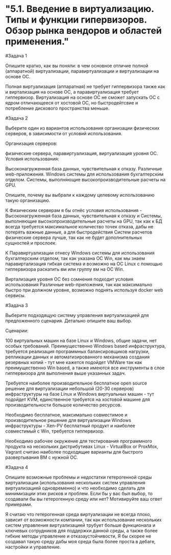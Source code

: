 # "5.1. Введение в виртуализацию. Типы и функции гипервизоров. Обзор рынка вендоров и областей применения."
#Задача 1

Опишите кратко, как вы поняли: в чем основное отличие полной (аппаратной) виртуализации, паравиртуализации и виртуализации на основе ОС.

Полная виртуализация (аппаратная) не требует гиппервизора также как и виртализация на основе ОС, а паравиртуализация требует гиппервизор. Виртуализация на основе ОС не сможет запускать ОС с ядром отличающееся от хостовой ОС, но быстродейтсвие и потребление дискового пространства меньше.

#Задача 2

Выберите один из вариантов использования организации физических серверов, в зависимости от условий использования.

Организация серверов:

физические сервера,
паравиртуализация,
виртуализация уровня ОС.
Условия использования:

Высоконагруженная база данных, чувствительная к отказу.
Различные web-приложения.
Windows системы для использования бухгалтерским отделом.
Системы, выполняющие высокопроизводительные расчеты на GPU.

Опишите, почему вы выбрали к каждому целевому использованию такую организацию.

К Физическим серверам я бы отнёс условия использования - Высоконагруженная база данных, чувствительная к отказу и Системы, выполняющие высокопроизводительные расчеты на GPU, так как к БД всегда требуется максимальное количество точек отказа, дабы не потерять важные данные, а для быстродействия Систем расчетов физические сервера лучше, так как не будет дополнительных сущностей и прослоек.

К Паравиртуализации отнесу Windows системы для использования бухгалтерским отделом, так как указана ОС Win, как мы знаем паравиртализация гибкая система и возможно на OC Linux c помощью гиппервизора раскатить вм или группу вм на ОС Win.

Виртализация уровня ОС без сомнения подходит условия использования Различные web-приложения, так как максимально быстро при должном уровне, возможно поднять используя docker web сервисы.

#Задача 3

Выберите подходящую систему управления виртуализацией для предложенного сценария. Детально опишите ваш выбор.

Сценарии:

100 виртуальных машин на базе Linux и Windows, общие задачи, нет особых требований. Преимущественно Windows based инфраструктура, требуется реализация программных балансировщиков нагрузки, репликации данных и автоматизированного механизма создания резервных копий - тут мне кажется подойдет VMWare так как преимущественно Win based, а также имеются все инструменты в слое гиппервизора для выполнения выше указанных задач.

Требуется наиболее производительное бесплатное open source решение для виртуализации небольшой (20-30 серверов) инфраструктуры на базе Linux и Windows виртуальных машин - тут подойдет KVM, единственное требуется на хостовой машине для производительности большое количество ресурсов.

Необходимо бесплатное, максимально совместимое и производительное решение для виртуализации Windows инфраструктуры - Xen-PV бесплатный продукт и наиболее совместимый с Win, требуется гиппервизор.

Необходимо рабочее окружение для тестирования программного продукта на нескольких дистрибутивах Linux - VirtualBox or ProxMox, Vagrant считаю наиболее подходящие варианты для быстрого развертывания ВМ с нужной ОС.

#Задача 4

Опишите возможные проблемы и недостатки гетерогенной среды виртуализации (использования нескольких систем управления виртуализацией одновременно) и что необходимо сделать для минимизации этих рисков и проблем. Если бы у вас был выбор, то создавали бы вы гетерогенную среду или нет? Мотивируйте ваш ответ примерами.

Я считаю что гетерогенная среда виртуализации не всегда плохо, зависит от возможности компании, так как использование нескольких систем управления виртуализацией трубует больше функционала и ключевых сотрудников для поддержки данной среды, а также более гибкие методы управление и отказаустойчивости, Я бы скорее не создавал такую среду дабы моя среда была более проста в дебаге, настройки и управление.
